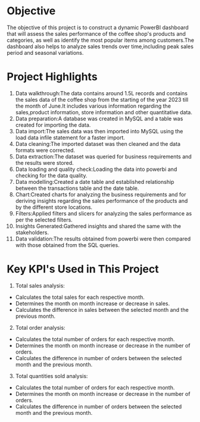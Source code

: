 # Objective
The objective of this project is to construct a dynamic PowerBI dashboard that will assess the sales performance of the coffee shop's products and categories, as well as identify the most popular items among customers.The dashboard also helps to analyze sales trends over time,including peak sales period and seasonal variations.
# Project Highlights
1. Data walkthrough:The data contains around 1.5L records and contains the sales data of the coffee shop from the starting of the year 2023 till the month of June.It includes various information regarding the sales,product information, store information and other quantitative data.
2. Data preparation:A database was created in MySQL and a table was created for importing the data.
3. Data import:The sales data was then imported into MySQL using the load data infile statement for a faster import.
4. Data cleaning:The imported dataset was then cleaned and the data formats were corrected.
5. Data extraction:The dataset was queried for business requirements and the results were stored.
6. Data loading and quality check:Loading the data into powerbi and checking for the data quality.
7. Data modelling:Created a date table and established relationship between the transactions table and the date table.
8. Chart:Created charts for analyzing the business requirements and for deriving insights regarding the sales performance of the products and by the different store locations.
9. Filters:Applied filters and slicers for analyzing the sales performance as per the selected filters.
10. Insights Generated:Gathered insights and shared the same with the stakeholders.
11. Data validation:The results obtained from powerbi were then compared with those obtained from the SQL queries.
# Key KPI's Used in This Project
1. Total sales analysis:
- Calculates the total sales for each respective month.
- Determines the month on month increase or decrease in sales.
- Calculates the difference in sales between the selected month and the previous month.
2. Total order analysis:
- Calculates the total number of orders for each respective month.
- Determines the month on month increase or decrease in the number of orders.
- Calculates the difference in number of orders between the selected month and  the previous month.
3. Total quantities sold analysis:
- Calculates the total number of orders for each respective month.
- Determines the month on month increase or decrease in the number of orders.
- Calculates the difference in number of orders between the selected month and  the previous month.






